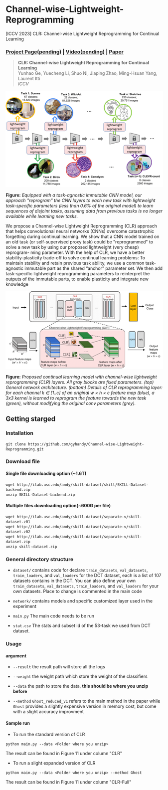 # Channel-wise-Lightweight-Reprogramming
[ICCV 2023] CLR: Channel-wise Lightweight Reprogramming for Continual Learning

### [Project Page(pending)](http://ilab.usc.edu/) | [Video(pending)](https://youtu.be/) | [Paper](https://arxiv.org/pdf/2307.11386.pdf)

> **CLR: Channel-wise Lightweight Reprogramming for Continual Learning** <br>
> Yunhao Ge, Yuecheng Li, Shuo Ni, Jiaping Zhao, Ming-Hsuan Yang, Laurent Itti <br>
> *ICCV*

<div align="center">
    <img src="./docs/Main-figure.png" alt="Editor" width="600">
</div>

**Figure:** *Equipped with a task-agnostic immutable CNN model, our approach "reprogram" the CNN layers to each new task with lightweight task-specific parameters (less than 0.6% of the original model) to learn sequences of disjoint tasks, assuming data from previous tasks is no longer available while learning new tasks.*

We propose a Channel-wise Lightweight Reprogramming (CLR) approach that helps convolutional neural networks (CNNs) overcome catastrophic forgetting during continual learning. We show that a CNN model trained on an old task (or self-supervised proxy task) could be "reprogrammed" to solve a new task by using our proposed lightweight (very cheap) reprogram- ming parameter. With the help of CLR, we have a better stability-plasticity trade-off to solve continual learning problems: To maintain stability and retain previous task ability, we use a common task-agnostic immutable part as the shared “anchor” parameter set. We then add task-specific lightweight reprogramming parameters to reinterpret the outputs of the immutable parts, to enable plasticity and integrate new knowledge

<div align="center">
    <img src="./docs/Main-method.png" alt="Editor" width="600">
</div>

**Figure:** *Proposed continual learning model with channel-wise lightweight reprogramming (CLR) layers. All gray blocks are fixed parameters. (top) General network architecture. (bottom) Details of CLR reprogramming layer: for each channel k ∈ [1..c] of an original w × h × c feature map (blue), a 3x3 kernel is learned to reprogram the feature towards the new task (green), without modifying the original conv parameters (grey).*


## Getting starged

### Installation
```
git clone https://github.com/gyhandy/Channel-wise-Lightweight-Reprogramming.git
```

### Download file

#### Single file downloading option (~1.6T)
```
wget http://ilab.usc.edu/andy/skill-dataset/skill/SKILL-Dataset-backend.zip
unzip SKILL-Dataset-backend.zip
```

#### Multiple files downloading option(~600G per file)
```
wget http://ilab.usc.edu/andy/skill-dataset/separate-v/skill-dataset.z01
wget http://ilab.usc.edu/andy/skill-dataset/separate-v/skill-dataset.z02
wget http://ilab.usc.edu/andy/skill-dataset/separate-v/skill-dataset.zip
unzip skill-dataset.zip
```

### General directory structure

- `dataset/` contains code for declare `train_datasets`, `val_datasets`, `train_loaders`, and `val_loaders` for the DCT dataset, each is a list of 107 datasets contains in the DCT. You can also define your own `train_datasets`, `val_datasets`, `train_loaders`, and `val_loaders` for your own datasets. Place to change is commented in the main code

- `network/` contains models and specific customized layer used in the experiment

- `main.py` The main code needs to be run

- `stat.csv` The stats and subset id of the 53-task we used from DCT dataset. 

### Usage

#### argument

- `--result` the result path will store all the logs

- `--weight` the weight path which store the weight of the classifiers

- `--data` the path to store the data, **this should be where you unzip before**

- `--method` `Ghost_reduced_v1` refers to the main method in the paper while `Ghost` provides a slightly expensive version in memory cost, but come with a slight accuracy improvment

#### Sample run

- To run the standard version of CLR
```
python main.py --data <Folder where you unzip>
```
The result can be found in Figure 11 under column "CLR"

- To run a slight expanded version of CLR
```
python main.py --data <Folder where you unzip> --method Ghost
```
The result can be found in Figure 11 under column "CLR-Full"